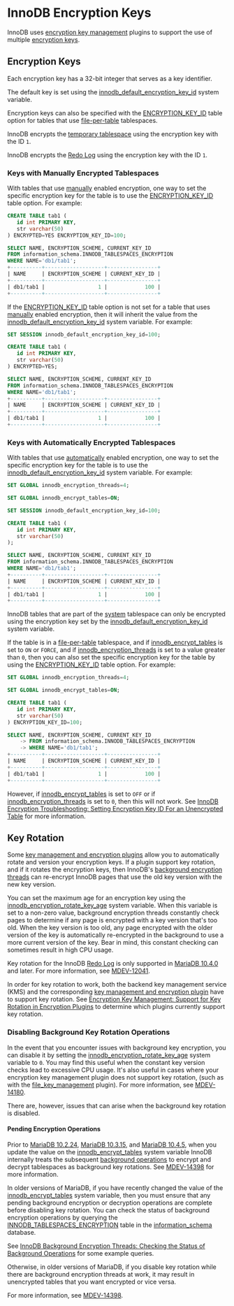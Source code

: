 # InnoDB Encryption Keys

InnoDB uses [encryption key management](/mariadb-administration/user-server-security/securing-mariadb/securing-mariadb-encryption/securing-mariadb-data-at-rest-encryption/key-management-and-encryption-plugins/encryption-key-management/) plugins to support the use of multiple [encryption keys](/kb/en/encryption-key-management/#using-multiple-encryption-keys).

## Encryption Keys

Each encryption key has a 32-bit integer that serves as a key identifier.

The default key is set using the [innodb_default_encryption_key_id](/kb/en/innodb-system-variables/#innodb_default_encryption_key_id) system variable.

Encryption keys can also be specified with the [ENCRYPTION_KEY_ID](/kb/en/create-table/#encryption_key_id) table option for tables that use [file-per-table](/columns-storage-engines-and-plugins/storage-engines/innodb/innodb-tablespaces/innodb-file-per-table-tablespaces/) tablespaces.

InnoDB encrypts the [temporary tablespace](/columns-storage-engines-and-plugins/storage-engines/innodb/innodb-tablespaces/innodb-temporary-tablespaces/) using the encryption key with the ID `1`.

InnoDB encrypts the [Redo Log](/columns-storage-engines-and-plugins/storage-engines/innodb/innodb-redo-log/) using the encryption key with the ID `1`.

### Keys with Manually Encrypted Tablespaces

With tables that use [manually](/kb/en/innodb-enabling-encryption/#enabling-encryption-for-manually-encrypted-tablespaces) enabled encryption, one way to set the specific encryption key for the table is to use the [ENCRYPTION_KEY_ID](/kb/en/create-table/#encryption_key_id) table option. For example:

```sql
CREATE TABLE tab1 (
   id int PRIMARY KEY,
   str varchar(50)
) ENCRYPTED=YES ENCRYPTION_KEY_ID=100;

SELECT NAME, ENCRYPTION_SCHEME, CURRENT_KEY_ID
FROM information_schema.INNODB_TABLESPACES_ENCRYPTION
WHERE NAME='db1/tab1';
+----------+-------------------+----------------+
| NAME     | ENCRYPTION_SCHEME | CURRENT_KEY_ID |
+----------+-------------------+----------------+
| db1/tab1 |                 1 |            100 |
+----------+-------------------+----------------+
```

If the [ENCRYPTION_KEY_ID](/kb/en/create-table/#encryption_key_id) table option is not set for a table that uses [manually](/kb/en/innodb-enabling-encryption/#enabling-encryption-for-manually-encrypted-tablespaces) enabled encryption, then it will inherit the value from the [innodb_default_encryption_key_id](/kb/en/innodb-system-variables/#innodb_default_encryption_key_id) system variable. For example:

```sql
SET SESSION innodb_default_encryption_key_id=100;

CREATE TABLE tab1 (
   id int PRIMARY KEY,
   str varchar(50)
) ENCRYPTED=YES;

SELECT NAME, ENCRYPTION_SCHEME, CURRENT_KEY_ID
FROM information_schema.INNODB_TABLESPACES_ENCRYPTION
WHERE NAME='db1/tab1';
+----------+-------------------+----------------+
| NAME     | ENCRYPTION_SCHEME | CURRENT_KEY_ID |
+----------+-------------------+----------------+
| db1/tab1 |                 1 |            100 |
+----------+-------------------+----------------+
```

### Keys with Automatically Encrypted Tablespaces

With tables that use [automatically](/kb/en/innodb-enabling-encryption/#enabling-encryption-for-automatically-encrypted-tablespaces) enabled encryption, one way to set the specific encryption key for the table is to use the [innodb_default_encryption_key_id](/kb/en/innodb-system-variables/#innodb_default_encryption_key_id) system variable. For example:

```sql
SET GLOBAL innodb_encryption_threads=4;

SET GLOBAL innodb_encrypt_tables=ON;

SET SESSION innodb_default_encryption_key_id=100;

CREATE TABLE tab1 (
   id int PRIMARY KEY,
   str varchar(50)
);

SELECT NAME, ENCRYPTION_SCHEME, CURRENT_KEY_ID
FROM information_schema.INNODB_TABLESPACES_ENCRYPTION
WHERE NAME='db1/tab1';
+----------+-------------------+----------------+
| NAME     | ENCRYPTION_SCHEME | CURRENT_KEY_ID |
+----------+-------------------+----------------+
| db1/tab1 |                 1 |            100 |
+----------+-------------------+----------------+
```

InnoDB tables that are part of the [system](/columns-storage-engines-and-plugins/storage-engines/innodb/innodb-tablespaces/innodb-system-tablespaces/) tablespace can only be encrypted using the encryption key set by the [innodb_default_encryption_key_id](/kb/en/innodb-system-variables/#innodb_default_encryption_key_id) system variable.

If the table is in a [file-per-table](/columns-storage-engines-and-plugins/storage-engines/innodb/innodb-tablespaces/innodb-file-per-table-tablespaces/) tablespace, and if [innodb_encrypt_tables](/kb/en/innodb-system-variables/#innodb_encrypt_tables) is set to `ON` or `FORCE`, and if [innodb_encryption_threads](/kb/en/innodb-system-variables/#innodb_encryption_threads) is set to a value greater than `0`, then you can also set the specific encryption key for the table by using the [ENCRYPTION_KEY_ID](/kb/en/create-table/#encryption_key_id) table option. For example:

```sql
SET GLOBAL innodb_encryption_threads=4;

SET GLOBAL innodb_encrypt_tables=ON;

CREATE TABLE tab1 (
   id int PRIMARY KEY,
   str varchar(50)
) ENCRYPTION_KEY_ID=100;

SELECT NAME, ENCRYPTION_SCHEME, CURRENT_KEY_ID
    -> FROM information_schema.INNODB_TABLESPACES_ENCRYPTION
    -> WHERE NAME='db1/tab1';
+----------+-------------------+----------------+
| NAME     | ENCRYPTION_SCHEME | CURRENT_KEY_ID |
+----------+-------------------+----------------+
| db1/tab1 |                 1 |            100 |
+----------+-------------------+----------------+
```

However, if [innodb_encrypt_tables](/kb/en/innodb-system-variables/#innodb_encrypt_tables) is set to `OFF` or if [innodb_encryption_threads](/kb/en/innodb-system-variables/#innodb_encryption_threads) is set to `0`, then this will not work. See [InnoDB Encryption Troubleshooting: Setting Encryption Key ID For an Unencrypted Table](/kb/en/innodb-encryption-troubleshooting/#setting-encryption-key-id-for-an-unencrypted-table) for more information.

## Key Rotation

Some [key management and encryption plugins](/mariadb-administration/user-server-security/securing-mariadb/securing-mariadb-encryption/securing-mariadb-data-at-rest-encryption/key-management-and-encryption-plugins/encryption-key-management/) allow you to automatically rotate and version your encryption keys. If a plugin support key rotation, and if it rotates the encryption keys, then InnoDB's [background encryption threads](/mariadb-administration/user-server-security/securing-mariadb/securing-mariadb-encryption/securing-mariadb-data-at-rest-encryption/innodb-encryption/innodb-background-encryption-threads/) can re-encrypt InnoDB pages that use the old key version with the new key version.

You can set the maximum age for an encryption key using the [innodb_encryption_rotate_key_age](/kb/en/innodb-system-variables/#innodb_encryption_rotate_key_age) system variable. When this variable is set to a non-zero value, background encryption threads constantly check pages to determine if any page is encrypted with a key version that's too old.  When the key version is too old, any page encrypted with the older version of the key is automatically re-encrypted in the background to use a more current version of the key.  Bear in mind, this constant checking can sometimes result in high CPU usage.

Key rotation for the InnoDB [Redo Log](/columns-storage-engines-and-plugins/storage-engines/innodb/innodb-redo-log/) is only supported in [MariaDB 10.4.0](/kb/en/mariadb-1040-release-notes/) and later.  For more information, see [MDEV-12041](https://jira.mariadb.org/browse/MDEV-12041).

In order for key rotation to work, both the backend key management service (KMS) and the corresponding [key management and encryption plugin](/mariadb-administration/user-server-security/securing-mariadb/securing-mariadb-encryption/securing-mariadb-data-at-rest-encryption/key-management-and-encryption-plugins/encryption-key-management/) have to support key rotation. See [Encryption Key Management: Support for Key Rotation in Encryption Plugins](/kb/en/encryption-key-management/#support-for-key-rotation-in-encryption-plugins) to determine which plugins currently support key rotation.

### Disabling Background Key Rotation Operations

In the event that you encounter issues with background key encryption, you can disable it by setting the [innodb_encryption_rotate_key_age](/kb/en/innodb-system-variables/#innodb_encryption_rotate_key_age) system variable to `0`.  You may find this useful when the constant key version checks lead to excessive CPU usage.  It's also useful in cases where your encryption key management plugin does not support key rotation, (such as with the [file_key_management](/kb/en/encryption-key-management/#file-key-management-encryption-plugin) plugin).  For more information, see [MDEV-14180](https://jira.mariadb.org/browse/MDEV-14180).

There are, however, issues that can arise when the background key rotation is disabled.

#### Pending Encryption Operations

Prior to [MariaDB 10.2.24](/kb/en/mariadb-10224-release-notes/), [MariaDB 10.3.15](/kb/en/mariadb-10315-release-notes/), and [MariaDB 10.4.5](/kb/en/mariadb-1045-release-notes/), when you update the value on the [innodb_encrypt_tables](/kb/en/innodb-system-variables/#innodb_encrypt_tables) system variable InnoDB internally treats the subsequent [background operations](/kb/en/innodb-background-encryption-threads/#background-operations) to encrypt and decrypt tablespaces as background key rotations. See [MDEV-14398](https://jira.mariadb.org/browse/MDEV-14398) for more information.

In older versions of MariaDB, if you have recently changed the value of the [innodb_encrypt_tables](/kb/en/innodb-system-variables/#innodb_encrypt_tables) system variable, then you must ensure that any pending background encryption or decryption operations are complete before disabling key rotation.  You can check the status of background encryption operations by querying the [INNODB_TABLESPACES_ENCRYPTION](/sql-statements-structure/sql-statements/administrative-sql-statements/system-tables/information-schema/information-schema-tables/information-schema-innodb-tables/information-schema-innodb_tablespaces_encryption-table/) table in the [information_schema](/sql-statements-structure/sql-statements/administrative-sql-statements/system-tables/information-schema/) database.

See [InnoDB Background Encryption Threads: Checking the Status of Background Operations](/kb/en/innodb-background-encryption-threads/#checking-the-status-of-background-operations) for some example queries.

Otherwise, in older versions of MariaDB, if you disable key rotation while there are background encryption threads at work, it may result in unencrypted tables that you want encrypted or vice versa.

For more information, see [MDEV-14398](https://jira.mariadb.org/browse/MDEV-14398).